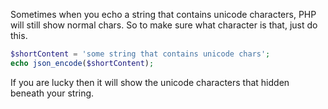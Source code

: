 Sometimes when you echo a string that contains unicode characters, PHP will still show normal chars. So to make sure what character is that, just do this.

```php
$shortContent = 'some string that contains unicode chars';
echo json_encode($shortContent);
```

If you are lucky then it will show the unicode characters that hidden beneath your string.
